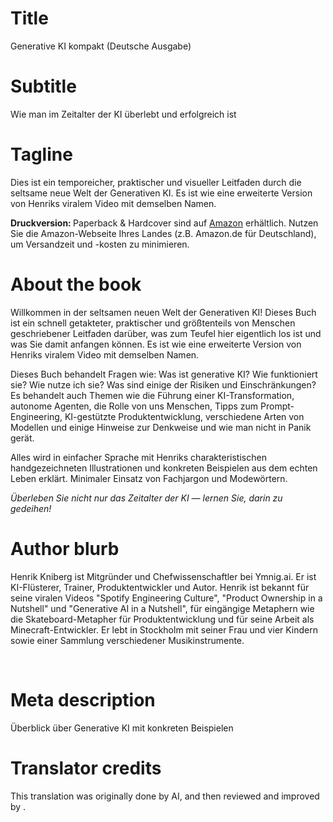 # Title

Generative KI kompakt (Deutsche Ausgabe)

# Subtitle

Wie man im Zeitalter der KI überlebt und erfolgreich ist

# Tagline

<p>Dies ist ein temporeicher, praktischer und visueller Leitfaden durch die seltsame neue Welt der Generativen KI. Es ist wie eine erweiterte Version von Henriks viralem Video mit demselben Namen. </p><p> </p><p><strong>Druckversion: </strong>Paperback &amp; Hardcover sind auf <a href="https://www.amazon.com/Generative-AI-Nutshell-Survive-Thrive/dp/B0DTK6ZVWX" target="_blank">Amazon</a> erhältlich. Nutzen Sie die Amazon-Webseite Ihres Landes (z.B. Amazon.de für Deutschland), um Versandzeit und -kosten zu minimieren.</p>

# About the book

<p>Willkommen in der seltsamen neuen Welt der Generativen KI! Dieses Buch ist ein schnell getakteter, praktischer und größtenteils von Menschen geschriebener Leitfaden darüber, was zum Teufel hier eigentlich los ist und was Sie damit anfangen können. Es ist wie eine erweiterte Version von Henriks viralem Video mit demselben Namen.</p><p> </p><p>Dieses Buch behandelt Fragen wie: Was ist generative KI? Wie funktioniert sie? Wie nutze ich sie? Was sind einige der Risiken und Einschränkungen? Es behandelt auch Themen wie die Führung einer KI-Transformation, autonome Agenten, die Rolle von uns Menschen, Tipps zum Prompt-Engineering, KI-gestützte Produktentwicklung, verschiedene Arten von Modellen und einige Hinweise zur Denkweise und wie man nicht in Panik gerät.</p><p> </p><p>Alles wird in einfacher Sprache mit Henriks charakteristischen handgezeichneten Illustrationen und konkreten Beispielen aus dem echten Leben erklärt. Minimaler Einsatz von Fachjargon und Modewörtern.</p><p> </p><p><em>Überleben Sie nicht nur das Zeitalter der KI — lernen Sie, darin zu gedeihen!</em></p>

# Author blurb

<p>Henrik Kniberg ist Mitgründer und Chefwissenschaftler bei Ymnig.ai. Er ist KI-Flüsterer, Trainer, Produktentwickler und Autor. Henrik ist bekannt für seine viralen Videos "Spotify Engineering Culture", "Product Ownership in a Nutshell" und "Generative AI in a Nutshell", für eingängige Metaphern wie die Skateboard-Metapher für Produktentwicklung und für seine Arbeit als Minecraft-Entwickler. Er lebt in Stockholm mit seiner Frau und vier Kindern sowie einer Sammlung verschiedener Musikinstrumente.</p><p><br></p>

# Meta description

Überblick über Generative KI mit konkreten Beispielen

# Translator credits

This translation was originally done by AI, and then reviewed and improved by <insert your name here>.
